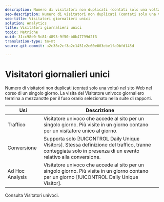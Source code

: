 ```yaml
---
description: Numero di visitatori non duplicati (contati solo una volta) nel sito Web nel corso di un singolo giorno. La visita del Visitatore univoco giornaliero termina a mezzanotte per il fuso orario selezionato nella suite di rapporti.
seo-description: Numero di visitatori non duplicati (contati solo una volta) nel sito Web nel corso di un singolo giorno. La visita del Visitatore univoco giornaliero termina a mezzanotte per il fuso orario selezionato nella suite di rapporti.
seo-title: Visitatori giornalieri unici
solution: Analytics
title: Visitatori giornalieri unici
topic: Metriche
uuid: 31cc98e0-5c81-4893-9f50-b0b47799d2f3
translation-type: tm+mt
source-git-commit: a2c38c2cf3a2c1451e2c60e003ebe1fa9bfd145d

---
```



# Visitatori giornalieri unici

Numero di visitatori non duplicati (contati solo una volta) nel sito Web nel corso di un singolo giorno. La visita del Visitatore univoco giornaliero termina a mezzanotte per il fuso orario selezionato nella suite di rapporti.

| Usi | Descrizione |
|---|---|
| Traffico | Visitatore univoco che accede al sito per un singolo giorno. Più visite in un giorno contano per un visitatore unico al giorno. |
| Conversione | Supporta solo [!UICONTROL Daily Unique Visitors]. Stessa definizione del traffico, tranne conteggiata solo in presenza di un evento relativo alla conversione. |
| Ad Hoc Analysis | Visitatore univoco che accede al sito per un singolo giorno. Più visite in un giorno contano per un giorno [!UICONTROL Daily Unique Visitor]. |

Consulta Visitatori [](../../../components/c-variables/c-metrics/metrics-unique-visitors.md#concept_9B3F44A4EA4E4F178FF164EF9694F88E)univoci.

